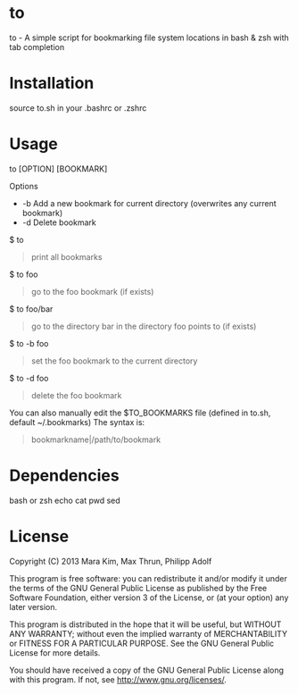 to
==

to - A simple script for bookmarking file system locations in bash & zsh with tab completion

Installation
============

source to.sh in your .bashrc or .zshrc


Usage
=====

to [OPTION] [BOOKMARK]

Options
* -b	Add a new bookmark for current directory (overwrites any current bookmark)
* -d	Delete bookmark

$ to
>print all bookmarks

$ to foo
>go to the foo bookmark (if exists)

$ to foo/bar
>go to the directory bar in the directory foo points to (if exists)

$ to -b foo
>set the foo bookmark to the current directory

$ to -d foo
>delete the foo bookmark


You can also manually edit the $TO_BOOKMARKS file (defined in to.sh, default ~/.bookmarks)
The syntax is:
>bookmarkname|/path/to/bookmark


Dependencies
============

bash or zsh
echo
cat
pwd
sed

License
=======

Copyright (C) 2013  Mara Kim, Max Thrun, Philipp Adolf

This program is free software: you can redistribute it and/or modify
it under the terms of the GNU General Public License as published by
the Free Software Foundation, either version 3 of the License, or
(at your option) any later version.

This program is distributed in the hope that it will be useful,
but WITHOUT ANY WARRANTY; without even the implied warranty of
MERCHANTABILITY or FITNESS FOR A PARTICULAR PURPOSE.  See the
GNU General Public License for more details.

You should have received a copy of the GNU General Public License
along with this program.  If not, see <http://www.gnu.org/licenses/>.
